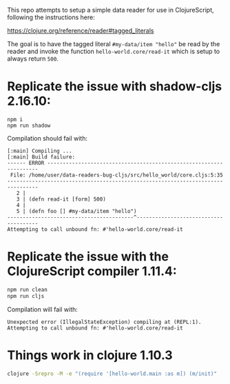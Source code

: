 This repo attempts to setup a simple data reader for use in ClojureScript, following the instructions here: 

https://clojure.org/reference/reader#tagged_literals

The goal is to have the tagged literal `#my-data/item "hello"`
be read by the reader and invoke the function `hello-world.core/read-it` which is setup to always return `500`.

# Replicate the issue with shadow-cljs 2.16.10:

```
npm i
npm run shadow
```

Compilation should fail with:

```
[:main] Compiling ...
[:main] Build failure:
------ ERROR -------------------------------------------------------------------
 File: /home/user/data-readers-bug-cljs/src/hello_world/core.cljs:5:35
--------------------------------------------------------------------------------
   2 | 
   3 | (defn read-it [form] 500)
   4 | 
   5 | (defn foo [] #my-data/item "hello")
-----------------------------------------^--------------------------------------
Attempting to call unbound fn: #'hello-world.core/read-it
```

# Replicate the issue with the ClojureScript compiler 1.11.4:

``` bash
npm run clean
npm run cljs
```

Compilation will fail with:
```
Unexpected error (IllegalStateException) compiling at (REPL:1).
Attempting to call unbound fn: #'hello-world.core/read-it
```

# Things work in clojure 1.10.3

``` bash
clojure -Srepro -M -e "(require '[hello-world.main :as m]) (m/init)"
```
